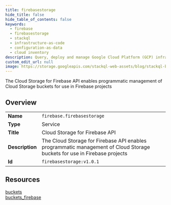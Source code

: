 ```yaml
---
title: firebasestorage
hide_title: false
hide_table_of_contents: false
keywords:
  - firebase
  - firebasestorage
  - stackql
  - infrastructure-as-code
  - configuration-as-data
  - cloud inventory
description: Query, deploy and manage Google Cloud Platform (GCP) infrastructure and resources using SQL
custom_edit_url: null
image: https://storage.googleapis.com/stackql-web-assets/blog/stackql-blog-post-featured-image.png
---
```

The Cloud Storage for Firebase API enables programmatic management of Cloud Storage buckets for use in Firebase projects  
    

## Overview
<table><tbody>
<tr><td><b>Name</b></td><td><code>firebase.firebasestorage</code></td></tr>
<tr><td><b>Type</b></td><td>Service</td></tr>
<tr><td><b>Title</b></td><td>Cloud Storage for Firebase API</td></tr>
<tr><td><b>Description</b></td><td>The Cloud Storage for Firebase API enables programmatic management of Cloud Storage buckets for use in Firebase projects</td></tr>
<tr><td><b>Id</b></td><td><code>firebasestorage:v1.0.1</code></td></tr>
</tbody></table>

## Resources
<div class="row">
<div class="providerDocColumn">
<a href="/providers/firebase/firebasestorage/buckets/">buckets</a><br />
</div>
<div class="providerDocColumn">
<a href="/providers/firebase/firebasestorage/buckets_firebase/">buckets_firebase</a><br />
</div>
</div>
